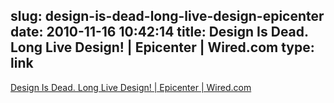 slug: design-is-dead-long-live-design-epicenter
date: 2010-11-16 10:42:14
title: Design Is Dead. Long Live Design! | Epicenter | Wired.com
type: link
---

[Design Is Dead. Long Live Design! | Epicenter | Wired.com](http://www.wired.com/epicenter/2010/11/long-live-design/all/1)
